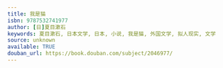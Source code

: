 ```yaml
---
title: 我是猫
isbn: 9787532741977
author: [日]夏目漱石
keywords: 夏目漱石, 日本文学, 日本, 小说, 我是猫, 外国文学, 拟人现实, 文学
source: unknown
available: TRUE
douban_url: https://book.douban.com/subject/2046977/
---
```


